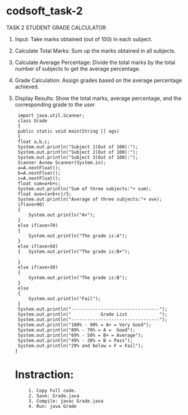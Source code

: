 # codsoft_task-2

TASK 2
STUDENT GRADE CALCULATOR
1. Input: Take marks obtained (out of 100) in each subject.
2. Calculate Total Marks: Sum up the marks obtained in all subjects.
3. Calculate Average Percentage: Divide the total marks by the total number of subjects to get the average percentage.
4. Grade Calculation: Assign grades based on the average percentage achieved.
5. Display Results: Show the total marks, average percentage, and the corresponding grade to the user

		import java.util.Scanner;
		class Grade
		{
    	public static void main(String [] ags)
    	{
        float a,b,c;
        System.out.println("Subject 1(Out of 100):");
        System.out.println("Subject 2(Out of 100):");
        System.out.println("Subject 3(Out of 100):");
        Scanner A=new Scanner(System.in);
        a=A.nextFloat();
        b=A.nextFloat();
        c=A.nextFloat();
        float sum=a+b+c;
        System.out.println("Sum of three subjects:"+ sum);
        float ave=(a+b+c)/3;
        System.out.println("Average of three subjects:"+ ave);
        if(ave>90)
        {
            System.out.println("A+");
        }
        else if(ave>70)
        {
            System.out.println("The grade is:A");
        }
        else if(ave>50)
        {   System.out.println("The grade is:B+");
            
        }
        else if(ave>30)
        {
            System.out.println("The grade is:B");
        }
        else
        {
            System.out.println("Fail");
        }
        System.out.println("---------------------------------");
        System.out.println("           Grade List            ");
        System.out.println("---------------------------------");
        System.out.println("100% - 90% = A+ = Very Good");
        System.out.println("89% - 70% = A =  Good");
        System.out.println("69% - 50% = B+ = Average");
        System.out.println("49% - 30% = B = Pass");
        System.out.println("29% and below = F = Fail");
       }

	# Instraction:

			1. Copy Full code.
			2. Save: Grade.java
			3. Compile: javac Grade.java
			4. Run: java Grade
